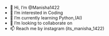 - 👋 Hi, I’m @Manisha1422
- 👀 I’m interested in Coding 
- 🌱 I’m currently learning Python,(AI)
- 💞️ I’m looking to collaborate on 
- 📫 Reach me by instagram (its_manisha_1422)

<!---
Manisha1422/Manisha1422 is a ✨ special ✨ repository because its `README.md` (this file) appears on your GitHub profile.
You can click the Preview link to take a look at your changes.
--->
